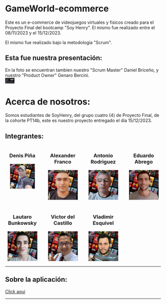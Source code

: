 # GameWorld-ecommerce

Este es un e-commerce de videojuegos virtuales y fisicos creado para el Proyecto Final del bootcamp "Soy Henry". El mismo fue realizado entre el 08/11/2023 y el 15/12/2023.

El mismo fue realizado bajo la metodología "Scrum".
## Esta fue nuestra presentación:
En la foto se encuentran tambien nuestro "Scrum Master" Daniel Briceño, y nuestro "Product Owner" Genaro Bercini.
<br/>
<img src="./api/Data/imgs/presentacion pf.jpg" alt="Presentación" style="max-width: 30px;">

# Acerca de nosotros:
Somos estudiantes de SoyHenry, del grupo cuatro (4) de Proyecto Final, de la cohorte PT14b, este es nuestro proyecto entregado el día 15/12/2023.


## Integrantes: 

<div style="display: grid; grid-template-columns: repeat(4, 1fr); grid-gap: 20px;">
    <div style="text-align: center;">
        <h3>Denis Piña</h3>
        <img src="./api/Data/imgs/desktopR&M.jpg" alt="Denis Piña" style="max-width: 80px;">
    </div>
    <div style="text-align: center;">
        <h3>Alexander Franco</h3>
        <img src="./api/Data/imgs/alexander-franco2.jpg" alt="Alexander Franco" style="max-width: 6rem;">
    </div>
    <div style="text-align: center;">
        <h3>Antonio Rodriguez</h3>
        <img src="./api/Data/imgs/antonio-rodriguez2.jpg" alt="Antonio Rodriguez" style="max-width: 6rem;">
    </div>
    <div style="text-align: center;">
        <h3>Eduardo Abrego</h3>
        <img src="./api/Data/imgs/eduardo-abrego2.jpg" alt="Eduardo Abrego" style="max-width: 6rem;">
    </div>
    <div style="text-align: center;">
        <h3>Lautaro Bunkowsky</h3>
        <img src="./api/Data/imgs/lautaro-bunkowsky2.jpg" alt="Lautaro Bunkowsky" style="max-width: 6rem;">
    </div>
    <div style="text-align: center;">
        <h3>Victor del Castillo</h3>
        <img src="./api/Data/imgs/victor-del-castillo2.jpg" alt="Victor del Castillo" style="max-width: 6rem;">
    </div>
    <div style="text-align: center;">
        <h3>Vladimir Esquivel</h3>
        <img src="./api/Data/imgs/vladimir-esquivel2.jpg" alt="Vladimir Esquivel" style="max-width: 6rem;">
    </div>
</div>
<hr/>

## Sobre la aplicación:

[Click aquí](./api/README.md)
<hr/>
